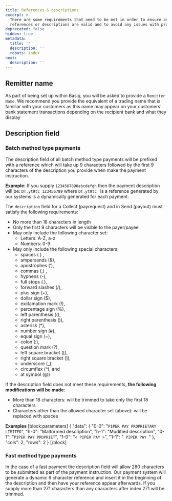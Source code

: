 ```yaml
---
title: References & descriptions
excerpt: >-
  There are some requirements that need to be met in order to ensure any
  references or descriptions are valid and to avoid any issues with processing.
deprecated: false
hidden: true
metadata:
  title: ''
  description: ''
  robots: index
next:
  description: ''
---
```

## Remitter name
As part of being set up within Basiq, you will be asked to provide a `Remitter Name`. We recommend you provide the equivalent of a trading name that is familiar with your customers as this name may appear on your customers' bank statement transactions depending on the recipient bank and what they display

## Description field

### Batch method type payments
The description field of all batch method type payments will be prefixed with a reference which will take up 9 characters followed by the first 9 characters of the description you provide when make the payment instruction.

**Example:** If you supply `1234567890abcdefgh` then the payment description will be: `DT.yt9tc 123456789` where `DT.yt9tc ` is a reference generated by our systems is a dynamically generated for each payment.

The `description` field for a Collect (payrequest) and in Send (payout) must satisfy the following requirements:
- No more than 18 characters in length
- Only the first 9 characters will be visible to the payer/payee
- May only include the following character set: 
    - Letters: A-Z, a-z
    - Numbers: 0-9
- May only include the following special characters: 
    - spaces ( ) , 
    - ampersands (&), 
    - apostrophes (‘), 
    - commas (,) , 
    - hyphens (-), 
    - full stops (.), 
    - forward slashes (/), 
    - plus sign (+), 
    - dollar sign ($), 
    - exclamation mark (!), 
    - percentage sign (%), 
    - left parenthesis ((), 
    - right parenthesis ()), 
    - asterisk (*), 
    - number sign (#), 
    - equal sign (=), 
    - colon (:), 
    - question mark (?), 
    - left square bracket ([), 
    - right square bracket (]), 
    - underscore (_), 
    - circumflex (^), and 
    - at symbol (@)

If the description field does not meet these requirements, **the following modifications will be made**: 
- More than 18 characters: will be trimmed to take only the first 18 characters
- Characters other than the allowed character set (above): will be replaced with spaces

**Examples** 
[block:parameters]
{
  "data": {
    "0-0": "`PIPER PAY PROPRIETARY LIMITED`",
    "h-0": "Malformed description",
    "h-1": "Modified description",
    "0-1": "`PIPER PAY PROPRIET`",
    "1-0": "`< PIPER PAY >`",
    "1-1": "`  PIPER PAY  `"
  },
  "cols": 2,
  "rows": 2
}
[/block]
### Fast method type payments
In the case of a fast payment the description field will allow 280 characters to be submitted as part of the payment instruction. Our payment system will generate a dynamic 9 character reference and insert it in the beginning of the description and then have your reference appear afterwards. If you supply more than 271 characters than any characters after index 271 will be trimmed.